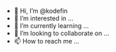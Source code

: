 - 👋 Hi, I’m @kodefin
- 👀 I’m interested in ...
- 🌱 I’m currently learning ...
- 💞️ I’m looking to collaborate on ...
- 📫 How to reach me ...

<!---
kodefin/kodefin is a ✨ special ✨ repository because its `README.md` (this file) appears on your GitHub profile.
You can click the Preview link to take a look at your changes.
--->
